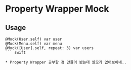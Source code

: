 # Property Wrapper Mock

## Usage
```
@Mock(User.self) var user
@Mock(Menu.self) var menu
@Mock([User].self, repeat: 3) var users
``` swift

* Property Wrapper 공부할 겸 만들어 봤는데 쓸모가 없어보이네..
